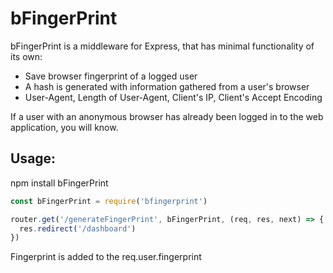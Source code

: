 # bFingerPrint

bFingerPrint is a middleware for Express, that has minimal functionality of its own: 

 * Save browser fingerprint of a logged user
 * A hash is generated with information gathered from a user's browser
 * User-Agent, Length of User-Agent, Client's IP, Client's Accept Encoding



If a user with an anonymous browser has already been logged in to the web application, you will know.

## Usage:

npm install bFingerPrint

```javascript
const bFingerPrint = require('bfingerprint')

router.get('/generateFingerPrint', bFingerPrint, (req, res, next) => {
  res.redirect('/dashboard')
})
```

Fingerprint is added to the req.user.fingerprint
